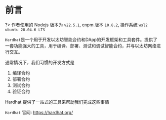 # 前言

?> 作者使用的 Nodejs 版本为 `v22.5.1`, cnpm 版本 `10.8.2`, 操作系统 `wsl2 ubuntu 20.04.6 LTS`

`Hardhat`是一个用于开发以太坊智能合约和DApp的开发框架和工具套件。提供了一套功能强大的工具，用于编译、部署、测试和调试智能合约，并与以太坊网络进行交互。

通常情况下，我们习惯的开发方式是
1. 编译合约
2. 部署合约
3. 测试合约
4. 验证合约

Hardhat 提供了一站式的工具来帮助我们完成这些事情

`Hardhat` 官网: https://hardhat.org/
